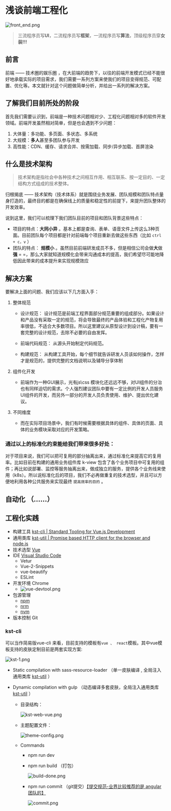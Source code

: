 # 浅谈前端工程化

![front_end.png](./images/front_end.png)

> 三流程序员写**UI**，二流程序员写**框架**，一流程序员写**算法**，顶级程序员穿**女装!!!** 

## 前言

 前端 —— 技术圈的娱乐圈 ，在大前端的趋势下，以往的前端开发模式已经不能很好地承载实际的项目需求，我们需要一系列方案来使我们的项目变得规范、可配置、优化等。本文就针对这个问题做简单分析，并给出一系列的解决方案。

## 了解我们目前所处的阶段

首先我们需要认识到，前端是一种技术问题相对少、工程化问题相对多的软件开发领域。前端开发虽然相对简单，但是也会遇到不少问题：

1. 大体量：多功能、多页面、多状态、多系统
2. 大规模：**多人**甚至多团队参与开发
3. 高性能：CDN、缓存、请求合并、按需加载、同步/异步加载、首屏渲染

## 什么是技术架构

> 技术架构是指社会中各种技术之间相互作用、相互联系、按一定目的、一定结构方式组成的技术整体。

归根揭底 —— 技术架构（技术体系）就是围绕业务发展、团队规模和团队特点量身打造的，最终目的都是在确保线上的质量和稳定性的前提下，来提升团队整体的开发效率。

说到这里，我们可以梳理下我们团队目前的项目和团队背景这些特点：

* 项目的特点：**大同小异** 。基本上都是查询、表单、语音文件上传这么3种页面。目前团队每个项目都是针对前端每个项目重新去做这些东西（比如 `ctrl + c，v` ）   
* 团队的特点： **规模小** 。虽然目前前端研发成员不多，但是相信公司会做**大**做**强** = =，那么大家就知道规模化会带来沟通成本的提高，我们希望尽可能地降低因此带来的成本提升来实现规模效应

## 解决方案

要解决上面的问题、我们应该以下几方面入手：

1. 整体规范
    - 设计规范： 设计规范是前端工程界面部分规范重要的组成部分。如果设计和产品没有采取一定的规范，将会导致最终的产品体验和工程化产物复用率很低，不适合大多数项目。所以这里建议从原型设计到设计稿，要有一套完整的设计规范，去除不必要的自由发挥。

    - 前端代码规范： 从源头开始制定代码规范。

    - 构建规范： 从构建工具开始，每个细节就告诉研发人员该如何操作，怎样才是规范的，提供完整的文档说明以及辅导分享体制

2. 组件化开发

    - 前端作为一种GUI展示，光有js\css 模块化还远远不够，对UI组件的分治也有同样迫切的需求。个人强烈建议团队中要有一定比例的开发人员服务UI组件的开发，而另外一部分的开发人员负责使用、维护、提出优化建议。

3. 不同维度

    - 而在实际项目场景中，我们有时候需要根据具体的组件、具体的页面、具体的业务模块采取对应的开发策略。    

### 通过以上的标准化约束能给我们带来很多好处：

对于项目来说，我们可以把可复用的部分抽离出来，通过标准化来提高它的复用率。比如目前在构建的通用业务组件库 k-view  包含了各个业务项目中可复用的组件；再比如说部署、监控等服务抽离出来，做成独立的服务，提供各个业务线来使用（k8s）。所以说标准化后的项目，我们不必再做重复的技术选型，并且可以方便地利用各种公共服务来实现最终 `提高效率的目的` 。

## 自动化 （......）

## 工程化实践 

* 构建工具 [kst-cli | Standard Tooling for Vue.js Development ](https://www.npmjs.com/package/kst-cli)
* 通用类库 [kst-util | Promise based HTTP client for the browser and node.js](https://www.npmjs.com/package/kst-util)
* 技术选型 [Vue](https://cn.vuejs.org/index.html)
* IDE [Visual Studio Code](https://code.visualstudio.com/)    
    - Vetur
    - Vue-2-Snippets
    - vue-beautify
    - ESLint
* 开发环境 Chrome 
    - ![vue-devtool.png](./images/vue-devtool.png)
* 包源管理
    - [npm](https://www.npmjs.com/)    
    - [nrm](https://www.npmjs.com/package/nrm)    
    - [nvm](https://www.npmjs.com/package/nvm)    
* 版本控制 Git


### **kst-cli**
可以当作简易版vue-cli 来看，目前支持的模板有` vue 、 react `模板。其中vue模板支持的皮肤定制目前是两套实现方案:

![kst-1.png](./images/kst-1.png)

- Static compilation with sass-resource-loader （单一皮肤编译 , 全局注入通用类库 [kst-util](https://www.npmjs.com/package/kst-util) ）


- Dynamic compilation with gulp （动态编译多套皮肤，全局注入通用类库 [kst-util](https://www.npmjs.com/package/kst-util) ）
   - 目录结构：

        ![kst-web-vue.png](./images/kst-web-vue.png)

   - 主题配置文件：

        ![theme-config.png](./images/theme-config.png)

    - Commands
        - npm run dev 
            
        - npm run build  （打包）

            ![build-done.png](./images/build-done.png)

        - npm run commit （git提交）[【提交规范-业界比较推荐的是 angular 团队的】](https://www.conventionalcommits.org/en/v1.0.0/)

            ![commit.png](./images/commit.png)


